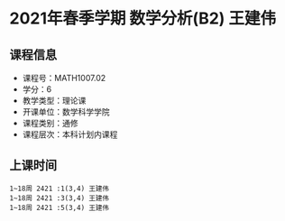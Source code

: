 # 2021年春季学期 数学分析(B2) 王建伟






## 课程信息

- 课程号：MATH1007.02
- 学分：6
- 教学类型：理论课
- 开课单位：数学科学学院
- 课程类别：通修
- 课程层次：本科计划内课程

## 上课时间

```
1~18周 2421 :1(3,4) 王建伟
1~18周 2421 :3(3,4) 王建伟
1~18周 2421 :5(3,4) 王建伟
```

